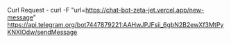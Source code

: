 Curl Request - curl -F "url=https://chat-bot-zeta-jet.vercel.app/new-message" https://api.telegram.org/bot7447879221:AAHwJPJFsii_6gbN2B2ewXf3MtPyKNXlOdw/sendMessage
